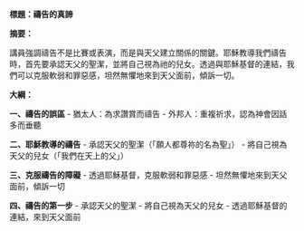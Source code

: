 **標題：禱告的真諦**

**摘要：**

講員強調禱告不是比賽或表演，而是與天父建立關係的關鍵。耶穌教導我們禱告時，首先要承認天父的聖潔，並將自己視為祂的兒女。透過與耶穌基督的連結，我們可以克服軟弱和罪惡感，坦然無懼地來到天父面前，傾訴一切。

**大綱：**

**一、禱告的誤區**
    - 猶太人：為求讚賞而禱告
    - 外邦人：重複祈求，認為神會因話多而垂聽

**二、耶穌教導的禱告**
    - 承認天父的聖潔（「願人都尊祢的名為聖」）
    - 將自己視為天父的兒女（「我們在天上的父」）

**三、克服禱告的障礙**
    - 透過耶穌基督，克服軟弱和罪惡感
    - 坦然無懼地來到天父面前，傾訴一切

**四、禱告的第一步**
    - 承認天父的聖潔
    - 將自己視為天父的兒女
    - 透過耶穌基督的連結，來到天父面前